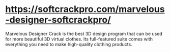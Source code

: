 # https://softcrackpro.com/marvelous-designer-softcrackpro/
Marvelous Designer Crack is the best 3D design program that can be used for more beautiful 3D virtual clothes. Its full-featured suite comes with everything you need to make high-quality clothing products.
